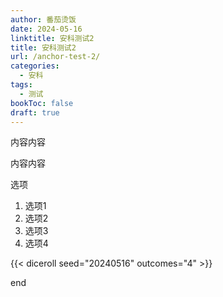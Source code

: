 ```yaml
---
author: 番茄烫饭
date: 2024-05-16
linktitle: 安科测试2
title: 安科测试2
url: /anchor-test-2/
categories:
  - 安科
tags:
  - 测试
bookToc: false
draft: true
---
```


内容内容

内容内容

选项
1. 选项1
2. 选项2
3. 选项3
4. 选项4

{{< diceroll seed="20240516" outcomes="4" >}}

end
